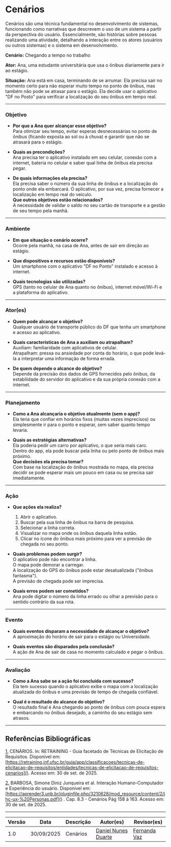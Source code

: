 # Cenários

Cenários são uma técnica fundamental no desenvolvimento de sistemas, funcionando como narrativas que descrevem o uso de um sistema a partir da perspectiva do usuário. Essencialmente, são histórias sobre pessoas realizando uma atividade, detalhando a interação entre os atores (usuários ou outros sistemas) e o sistema em desenvolvimento.

**Cenário:** Chegando a tempo no trabalho

**Ator:** Ana, uma estudante universitária que usa o ônibus diariamente para ir ao estágio.

**Situação:** Ana está em casa, terminando de se arrumar. Ela precisa sair no momento certo para não esperar muito tempo no ponto de ônibus, mas também não pode se atrasar para o estágio. Ela decide usar o aplicativo "DF no Posto" para verificar a localização do seu ônibus em tempo real.

---
### Objetivo

- **Por que a Ana quer alcançar esse objetivo?**  
  Para otimizar seu tempo, evitar esperas desnecessárias no ponto de ônibus (ficando exposta ao sol ou à chuva) e garantir que não se atrasará para o estágio.

- **Quais as precondições?**  
  Ana precisa ter o aplicativo instalado em seu celular, conexão com a internet, bateria no celular e saber qual linha de ônibus ela precisa pegar.

- **De quais informações ela precisa?**  
  Ela precisa saber o número da sua linha de ônibus e a localização do ponto onde ela embarcará. O aplicativo, por sua vez, precisa fornecer a localização em tempo real do veículo.  
  **Que outros objetivos estão relacionados?**  
  A necessidade de validar o saldo no seu cartão de transporte e a gestão de seu tempo pela manhã.

---

### Ambiente

- **Em que situação o cenário ocorre?**  
  Ocorre pela manhã, na casa de Ana, antes de sair em direção ao estágio.

- **Que dispositivos e recursos estão disponíveis?**  
  Um smartphone com o aplicativo "DF no Ponto" instalado e acesso à internet.

- **Quais tecnologias são utilizadas?**  
  GPS (tanto no celular de Ana quanto no ônibus), internet móvel/Wi-Fi e a plataforma do aplicativo.

---

### Ator(es)

- **Quem pode alcançar o objetivo?**  
  Qualquer usuário de transporte público do DF que tenha um smartphone e acesso ao aplicativo.

- **Quais características de Ana a auxiliam ou atrapalham?**  
  Auxiliam: familiaridade com aplicativos de celular.  
  Atrapalham: pressa ou ansiedade por conta do horário, o que pode levá-la a interpretar uma informação de forma errada.

- **De quem depende o alcance do objetivo?**  
  Depende da precisão dos dados de GPS fornecidos pelo ônibus, da estabilidade do servidor do aplicativo e da sua própria conexão com a internet.

---

### Planejamento

- **Como a Ana alcançaria o objetivo atualmente (sem o app)?**  
  Ela teria que confiar em horários fixos (muitas vezes imprecisos) ou simplesmente ir para o ponto e esperar, sem saber quanto tempo levaria.

- **Quais as estratégias alternativas?**  
  Ela poderia pedir um carro por aplicativo, o que seria mais caro.  
  Dentro do app, ela pode buscar pela linha ou pelo ponto de ônibus mais próximo.  
  **Que decisões ela precisa tomar?**  
  Com base na localização do ônibus mostrada no mapa, ela precisa decidir se pode esperar mais um pouco em casa ou se precisa sair imediatamente.

---

### Ação

- **Que ações ela realiza?**  
  1. Abrir o aplicativo.  
  2. Buscar pela sua linha de ônibus na barra de pesquisa.  
  3. Selecionar a linha correta.  
  4. Visualizar no mapa onde os ônibus daquela linha estão.  
  5. Clicar no ícone do ônibus mais próximo para ver a previsão de chegada no seu ponto.

- **Quais problemas podem surgir?**  
  O aplicativo pode não encontrar a linha.  
  O mapa pode demorar a carregar.  
  A localização do GPS do ônibus pode estar desatualizada ("ônibus fantasma").  
  A previsão de chegada pode ser imprecisa.

- **Quais erros podem ser cometidos?**  
  Ana pode digitar o número da linha errado ou olhar a previsão para o sentido contrário da sua rota.

---

### Evento

- **Quais eventos disparam a necessidade de alcançar o objetivo?**  
  A aproximação do horário de sair para o estágio ou Universidade.

- **Quais eventos são disparados pela conclusão?**  
  A ação de Ana de sair de casa no momento calculado e pegar o ônibus.

---

### Avaliação

- **Como a Ana sabe se a ação foi concluída com sucesso?**  
  Ela tem sucesso quando o aplicativo exibe o mapa com a localização atualizada do ônibus e uma previsão de tempo de chegada confiável.

- **Qual é o resultado do alcance do objetivo?**  
  O resultado final é Ana chegando ao ponto de ônibus com pouca espera e embarcando no ônibus desejado, a caminho do seu estágio sem atrasos.

---

## Referências Bibliográficas
<a id="APP1" href="#anchor_APP1">1.</a> CENÁRIOS. In: RETRAINING - Guia facetado de Técnicas de Elicitação de Requisitos. Disponível em: [https://retraining.inf.ufsc.br/guia/app/classificacoes/tecnicas-de-elicitacao-de-requisitos/entidades/tecnicas-de-elicitacao-de-requisitos-cenarios](). Acesso em: 30 de set. de 2025.

<a id="APP2" href="#anchor_APP2">2.</a> BARBOSA, Simone Diniz Junqueira et al. Interação Humano-Computador e Experiência do usuário. Disponível em:[https://aprender3.unb.br/pluginfile.php/3210628/mod_resource/content/2/ihc-ux-%20Personas.pdf]() . Cap. 8.3 - Cenários Pág 158 à 163. Acesso em: 30 de set. de 2025.

---

| **Versão** | **Data**     | **Descrição**             | **Autor(es)**           | **Revisor(es)**         |
|------------|--------------|----------------------------|--------------------------|--------------------------|
| 1.0        | 30/09/2025   | Cenários  | [Daniel Nunes Duarte](https://github.com/DanNunes777)  | [Fernanda Vaz](https://github.com/Fernandavazgit1)   |
